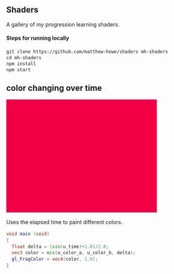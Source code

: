 ## Shaders

A gallery of my progression learning shaders.

#### Steps for running locally
```shell
git clone https://github.com/matthew-howe/shaders mh-shaders
cd mh-shaders
npm install
npm start
```



## color changing over time

![color changing image](\img\1.gif)

Uses the elapsed time to paint different colors.

```glsl
void main (void)
{
  float delta = (sin(u_time)+1.0)/2.0;
  vec3 color = mix(u_color_a, u_color_b, delta);
  gl_FragColor = vec4(color, 1.0); 
}
```

